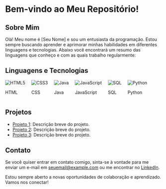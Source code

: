 # Bem-vindo ao Meu Repositório!

## Sobre Mim

Olá! Meu nome é [Seu Nome] e sou um entusiasta da programação. Estou sempre buscando aprender e aprimorar minhas habilidades em diferentes linguagens e tecnologias. Abaixo você encontrará um resumo das linguagens que conheço e com as quais trabalho regularmente:

## Linguagens e Tecnologias

<div style="display: flex; align-items: center;">
    <div style="margin-right: 20px;">
        <img src="https://img.icons8.com/color/48/000000/html-5.png" alt="HTML5">
        <p>HTML</p>
    </div>
    <div style="margin-right: 20px;">
        <img src="https://img.icons8.com/color/48/000000/css3.png" alt="CSS3">
        <p>CSS</p>
    </div>
    <div style="margin-right: 20px;">
        <img src="https://img.icons8.com/color/48/000000/java-coffee-cup-logo.png" alt="Java">
        <p>Java</p>
    </div>
    <div style="margin-right: 20px;">
        <img src="https://img.icons8.com/color/48/000000/javascript.png" alt="JavaScript">
        <p>JavaScript</p>
    </div>
    <div style="margin-right: 20px;">
        <img src="https://img.icons8.com/color/48/000000/sql.png" alt="SQL">
        <p>SQL</p>
    </div>
    <div>
        <img src="https://img.icons8.com/color/48/000000/python.png" alt="Python">
        <p>Python</p>
    </div>
</div>

## Projetos

- [Projeto 1](link_para_o_projeto_1): Descrição breve do projeto.
- [Projeto 2](link_para_o_projeto_2): Descrição breve do projeto.
- [Projeto 3](link_para_o_projeto_3): Descrição breve do projeto.

## Contato

Se você quiser entrar em contato comigo, sinta-se à vontade para me enviar um e-mail em [seuemail@example.com](mailto:seuemail@example.com) ou me encontrar no [LinkedIn](link_para_seu_perfil_no_LinkedIn).

Estou sempre aberto a novas oportunidades de colaboração e aprendizado. Vamos nos conectar!
